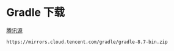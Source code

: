 # Gradle 下载

[腾讯源](https://mirrors.cloud.tencent.com/gradle/)

```markdown
https://mirrors.cloud.tencent.com/gradle/gradle-8.7-bin.zip
```
